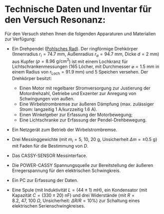 # Technische Daten und Inventar für den Versuch Resonanz:

Für den Versuch stehen Ihnen die folgenden Apparaturen und Materialien zur Verfügung:

- Ein Drehpendel ([Pohlsches Rad](https://de.wikipedia.org/wiki/Pohlsches_Rad)). Der ringförmige Drehkörper (Innenradius $r_{i}=74.7\ \mathrm{mm}$, Außenradius $r_a=94.7\ \mathrm{mm}$, Dicke $d=2\ \mathrm{mm}$) aus Kupfer ($\rho=8.96\ \mathrm{g/cm^3}$) ist mit einem Lochkranz für Lichtschrankenmessungen (165 Löcher, mit Durchmesser $\varnothing = 1.5\ \mathrm{mm}$ in einem Radius von $r_{\mathrm{Loch}} = 91.9\ \mathrm{mm}$) und 5 Speichen versehen. Der Drehkörper besitzt: 
  - Einen Motor mit regelbarer Stromversorgung zur Justierung der Motordrehzahl, Getriebe und Exzenter zur Anregung von Schwingungen von außen. 
  - Eine Wirbelstrombremse zur äußeren Dämpfung (max. zulässiger Strom: langzeitig $1\ \mathrm{A}$/kurzzeitig $1.6\ \mathrm{A}$). 
  - Einen Winkelgeber zur Erfassung der Motorbewegung; 
  - Eine Lichtschranke zur Erfassung der Pendel-Drehbewegung.
- Ein Netzgerät zum Betrieb der Wirbelstrombremse. 
- Drei Messinggewichte (mit $m_{i}=5,\ 10,\ 20\ \mathrm{g}$, Unsicherheit $\Delta m=\pm0.5\ \mathrm{g}$) mit Faden für die Bestimmung von $D$.
- Das CASSY-SENSOR Messinterface.

- Die POWER-CASSY Spannungsquelle zur Bereitstellung der äußeren Erregerspannung für den elektrischen Schwingkreis.

- Ein PC zur Erfassung der Daten.

- Eine Spule (mit Induktivität $L = (44 \pm 1)\ \mathrm{mH}$), ein Kondensator (mit Kapazität $C = (330 \pm 20)\ \mathrm{nF}$) und drei Widerstände (mit $R=8.2,\ 47,\ 100\ \Omega$, Unsicherheit: $\Delta R/R=10\%$) zur Schaltung eines elektrischen Serienschwingkreises.
